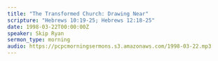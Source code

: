 ```yaml
---
title: "The Transformed Church: Drawing Near"
scripture: "Hebrews 10:19-25; Hebrews 12:18-25"
date: 1998-03-22T00:00:00Z
speaker: Skip Ryan
sermon_type: morning
audio: https://pcpcmorningsermons.s3.amazonaws.com/1998-03-22.mp3 
---
```



